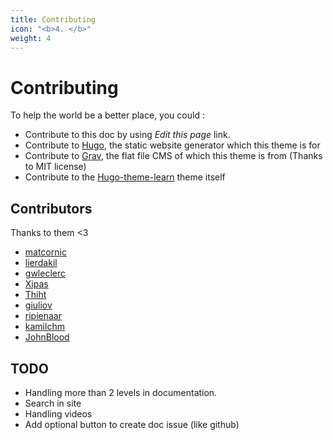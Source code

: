 ```yaml
---
title: Contributing
icon: "<b>4. </b>"
weight: 4
---
```


# Contributing

To help the world be a better place, you could :

- Contribute to this doc by using *Edit this page* link.
- Contribute to [Hugo](https://gohugo.io/), the static website generator which this theme is for
- Contribute to [Grav](https://getgrav.org/), the flat file CMS of which this theme is from (Thanks to MIT license)
- Contribute to the [Hugo-theme-learn](https://github.com/matcornic/hugo-theme-learn) theme itself

## Contributors

Thanks to them <3

- [matcornic](https://github.com/matcornic)
- [lierdakil](https://github.com/lierdakil)
- [gwleclerc](https://github.com/gwleclerc)
- [Xipas](https://github.com/Xipas)
- [Thiht](https://github.com/Thiht)
- [giuliov](https://github.com/giuliov)
- [ripienaar](https://github.com/ripienaar)
- [kamilchm](https://github.com/kamilchm)
- [JohnBlood](https://github.com/JohnBlood)

## TODO

- Handling more than 2 levels in documentation.
- Search in site
- Handling videos
- Add optional button to create doc issue (like github)